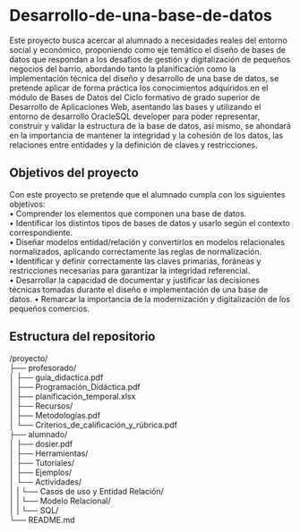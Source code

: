 # Desarrollo-de-una-base-de-datos
Este proyecto busca acercar al alumnado a necesidades reales del entorno social y económico, proponiendo como eje temático el diseño de bases de datos que respondan a los desafíos de gestión y digitalización de pequeños negocios del barrio, abordando tanto la planificación como la implementación técnica del diseño y desarrollo de una base de datos, se pretende aplicar de forma práctica los conocimientos adquiridos en el módulo de Bases de Datos del Ciclo formativo de grado superior de Desarrollo de Aplicaciones Web, asentando las bases y utilizando el entorno de desarrollo OracleSQL developer para poder representar, construir y validar la estructura de la base de datos, así mismo, se ahondará en la importancia de mantener la integridad y la cohesión de los datos, las relaciones entre entidades y la definición de claves y restricciones. 

## Objetivos del proyecto
Con este proyecto se pretende que el alumnado cumpla con los siguientes objetivos:                                                                    
•	Comprender los elementos que componen una base de datos.                              
•	Identificar los distintos tipos de bases de datos y usarlo según el contexto correspondiente.                                    
•	Diseñar modelos entidad/relación y convertirlos en modelos relacionales normalizados, aplicando correctamente las reglas de normalización.                                
•	Identificar y definir correctamente las claves primarias, foráneas y restricciones necesarias para garantizar la integridad referencial.                                  
•	Desarrollar la capacidad de documentar y justificar las decisiones técnicas tomadas durante el diseño e implementación de una base de datos.
•	Remarcar la importancia de la modernización y digitalización de los pequeños comercios.


## Estructura del repositorio
/proyecto/                                                                
├── profesorado/                                                            
│   ├── guía_didactica.pdf  
│   ├── Programación_Didáctica.pdf  
│   ├── planificación_temporal.xlsx  
│   ├── Recursos/  
│   ├── Metodologías.pdf  
│   └── Criterios_de_calificación_y_rúbrica.pdf  
├── alumnado/  
│   ├── dosier.pdf  
│   ├── Herramientas/  
│   ├── Tutoriales/  
│   ├── Ejemplos/  
│   └── Actividades/  
│    |           └── Casos de uso y Entidad Relación/  
│    |           └── Modelo Relacional/  
│    |           └── SQL/  
└── README.md  
